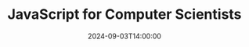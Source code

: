 ---
type: lecture
date: "2024-09-03T14:00:00"
title: JavaScript for Computer Scientists
readings:
  - link: https://youtu.be/_4PokD3HDkM
    name: JavaScript for CS Majors
  - link: /readings/chapter-1-http/javascript-intro/
    name: JavaScript for CS Majors (written version)
  - link: /readings/chapter-1-http/typescript-intro/
    name: TypeScript for CS Majors
---